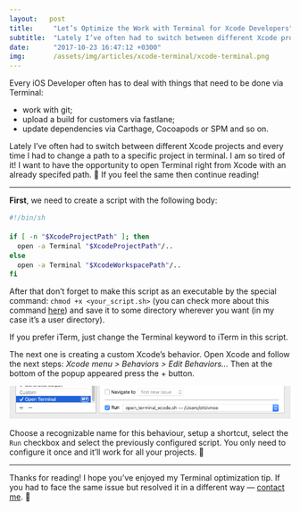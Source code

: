 ```yaml
---
layout:   post
title:     "Let’s Optimize the Work with Terminal for Xcode Developers"
subtitle:  "Lately I’ve often had to switch between different Xcode projects and every time I had to change a path to a specific project in terminal. I am so tired of it! I want to have the opportunity to open Terminal right from Xcode with an already specifed path."
date:      "2017-10-23 16:47:12 +0300"
img:       /assets/img/articles/xcode-terminal/xcode-terminal.png
---
```


Every iOS Developer often has to deal with things that need to be done via Terminal:

- work with git;
- upload a build for customers via fastlane;
- update dependencies via Carthage, Cocoapods or SPM and so on.

Lately I’ve often had to switch between different Xcode projects and every time I had to change a path to a specific project in terminal. I am so tired of it! I want to have the opportunity to open Terminal right from Xcode with an already specifed path. 🤔 If you feel the same then continue reading!

<hr>

**First**, we need to create a script with the following body:

```bash
#!/bin/sh

if [ -n "$XcodeProjectPath" ]; then	
  open -a Terminal "$XcodeProjectPath"/..
else		
  open -a Terminal "$XcodeWorkspacePath"/..
fi
```

After that don’t forget to make this script as an executable by the special command: `chmod +x <your_script.sh>` (you can check more about this command [here](https://www.freebsd.org/cgi/man.cgi?query=chmod&sektion=1)) and save it to some directory wherever you want (in my case it’s a user directory).

If you prefer iTerm, just change the Terminal keyword to iTerm in this script.

The next one is creating a custom Xcode’s behavior. Open Xcode and follow the next steps: *Xcode menu > Behaviors > Edit Behaviors…* Then at the bottom of the popup appeared press the + button.

![](/assets/img/articles/xcode-terminal/1.png)

Choose a recognizable name for this behaviour, setup a shortcut, select the `Run` checkbox and select the previously configured script. You only need to configure it once and it’ll work for all your projects. 🎉

<hr>

Thanks for reading! I hope you’ve enjoyed my Terminal optimization tip. If you had to face the same issue but resolved it in a different way — [contact me](/tabs/contact.html). 🙏